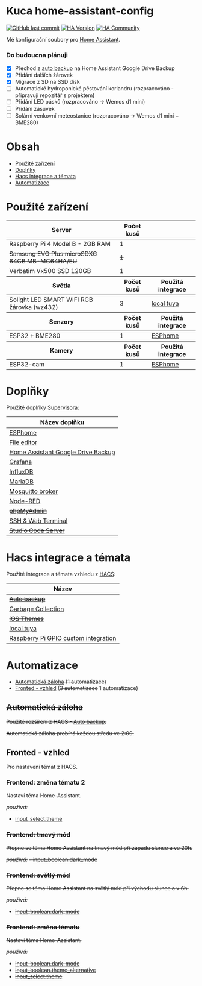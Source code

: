 # Kuca home-assistant-config

[![GitHub last commit](https://img.shields.io/github/last-commit/kuca171/home-assistant-config)](https://github.com/kuca171/home-assistant-config/commits/main)
[![HA Version](https://img.shields.io/badge/Running%20Home%20Asssistant-2022.5.3%20-green)](https://github.com/home-assistant/core/releases/tag/2022.5.3)
[![HA Community](https://img.shields.io/badge/HA%20community-forum-green)](https://community.home-assistant.io/u/kuca171/summary)

Mé konfigurační soubory pro [Home Assistant](https://home-assistant.io/).

### Do budoucna plánuji

- [x] Přechod z [auto backup](https://github.com/jcwillox/hass-auto-backup) na Home Assistant Google Drive Backup
- [x] Přidání dalších žárovek
- [x] Migrace z SD na SSD disk
- [ ] Automatické hydroponické pěstování koriandru (rozpracováno - připravuji repozitář s projektem)  
- [ ] Přidání LED pásků (rozpracováno -> Wemos d1 mini) 
- [ ] Přidání zásuvek
- [ ] Solární venkovní meteostanice (rozpracováno -> Wemos d1 mini + BME280)

# Obsah

- [Použité zařízení](#použité-zařízení)
- [Doplňky](#doplňky)
- [Hacs integrace a témata](#hacs-integrace-a-témata)
- [Automatizace](#automatizace)

# Použité zařízení

<!-- start-table -->

<table>
  <thead>
    <tr>
      <th>Server</th>
      <th>Počet kusů </th>
      <th></th>
    </tr>
  </thead>
  <tbody>
    <tr>
      <td>Raspberry Pi 4 Model B - 2GB RAM</td>
      <td>1</td>
      <td></td>
    </tr>
    <tr>
      <td><s>Samsung EVO Plus microSDXC 64GB MB-MC64HA/EU</s></td>
      <td><s>1</s></td>
      <td></td>
    </tr>
    <tr>
      <td>Verbatim Vx500 SSD 120GB</td>
      <td>1</td>
      <td></td>
    </tr>
  </tbody>
  <thead>
    <tr>
      <th>Světla</th> 
      <th>Počet kusů</th>
      <th>Použitá integrace</th>
    </tr>
  </thead>
  <tbody>
    <tr>
      <td>Solight LED SMART WIFI RGB žárovka (wz432)</td>
      <td>3</td>
      <td><a href="https://github.com/rospogrigio/localtuya/">local tuya</a></td>
    </tr>
  </tbody>
  <thead>
    <tr>
      <th>Senzory</th>
      <th>Počet kusů</th>
      <th>Použitá integrace</th>
    </tr>
  </thead>
  <tbody>
    <tr>
      <td>ESP32 + BME280</td>
      <td>1</td>
      <td><a href="https://github.com/esphome/esphome">ESPhome</a></td>
    </tr>
  </tbody>
  <thead>
    <tr>
      <th>Kamery</th>
      <th>Počet kusů</th>
      <th>Použitá integrace</th>
    </tr>
  </thead>
  <tbody>
    <tr>
      <td>ESP32-cam</td>
      <td>1</td>
      <td><a href="https://github.com/esphome/esphome">ESPhome</a></td>
    </tr>
  </tbody>
</table>

<!-- end-table -->

# Doplňky

Použité doplňky [Supervisora](https://www.home-assistant.io/getting-started/):

<!-- start-table -->

<table>
  <thead>
    <tr>
      <th>Název doplňku</th>
    </tr>
  </thead>
  <tbody>
    <tr>
      <td><a href="https://github.com/esphome/esphome">ESPhome</a></td>
    </tr>
    <tr>
      <td><a href="https://github.com/home-assistant/addons/tree/master/configurator">File editor</a></td>
    </tr>
    <tr>
      <td><a href="https://github.com/sabeechen/hassio-google-drive-backup">Home Assistant Google Drive Backup</a></td>
    </tr>
    <tr>
      <td><a href="https://github.com/hassio-addons/addon-grafana/">Grafana</a></td>
    </tr>
    <tr>
      <td><a href="https://github.com/hassio-addons/addon-influxdb/">InfluxDB</a></td>
    </tr>
    <tr>
      <td><a href="https://github.com/home-assistant/addons/tree/master/mariadb">MariaDB</a></td>
    </tr>
    <tr>
      <td><a href="https://github.com/home-assistant/addons/tree/master/mosquitto">Mosquitto broker</a></td>
    </tr>
    <tr>
      <td><a href="https://github.com/hassio-addons/addon-node-red">Node-RED</a></td>
    </tr>
    <tr>
      <td><s><a href="https://github.com/hassio-addons/addon-phpmyadmin">phpMyAdmin</a></s></td>
    </tr>
    <tr>
      <td><a href="https://github.com/hassio-addons/addon-ssh">SSH & Web Terminal</a></td>
    </tr>
    <tr>
      <td><s><a href="https://github.com/hassio-addons/addon-vscode/">Studio Code Server</a></s></td>
    </tr>
  </tbody>
</table>

<!-- end-table -->

# Hacs integrace a témata

Použité integrace a témata vzhledu z [HACS](https://hacs.xyz/):

<!-- start-table -->

<table>
  <thead>
    <tr>
      <th>Název</th>
    </tr>
  </thead>
  <tbody>
    <tr>
      <td><s><a href="https://github.com/jcwillox/hass-auto-backup">Auto backup</a></s></td>
    </tr>
    <tr>
      <td><a href="https://github.com/bruxy70/Garbage-Collection/">Garbage Collection</a></td>
    </tr>
    <tr>
      <td><s><a href="https://github.com/basnijholt/lovelace-ios-themes">iOS Themes</a></s></td>
    </tr>
    <tr>
      <td><a href="https://github.com/rospogrigio/localtuya/">local tuya</a></td>
    </tr>
    <tr>
      <td><a href="https://github.com/thecode/ha-rpi_gpio">Raspberry Pi GPIO custom integration</a></td>
    </tr>
  </tbody>
</table>

<!-- end-table -->

# Automatizace

- ~~[Automatická záloha](#automatická-záloha) (1 automatizace)~~ 
- [Fronted - vzhled](#fronted---vzhled) (~~3 automatizace~~ 1 automatizace)

## ~~Automatická záloha~~

~~Použité rozšíření z HACS - [Auto backup](https://github.com/jcwillox/hass-auto-backup).~~

~~Automatická záloha probíhá každou středu ve 2:00.~~

## Fronted - vzhled 

Pro nastavení témat z HACS. 

### Frontend: změna tématu 2

Nastaví téma Home-Assistant.

*používá:*
- [input_select.theme](https://github.com/kuca171/home-assistant-config/blob/master/include/inputs/input_selects.yaml)

### ~~Frontend: tmavý mód~~

~~Přepne se téma Home Assistant na tmavý mód při západu slunce a ve 20h.~~

~~*používá:*~~
~~- [input_boolean.dark_mode](https://github.com/kuca171/home-assistant-config/blob/master/include/input_booleans.yaml)~~

   
### ~~Frontend: světlý mód~~

~~Přepne se téma Home Assistant na světlý mód při východu slunce a v 6h.~~

~~*používá:*~~
- ~~[input_boolean.dark_mode](https://github.com/kuca171/home-assistant-config/blob/master/include/input_booleans.yaml)~~

### ~~Frontend: změna tématu~~

~~Nastaví téma Home-Assistant.~~

~~*používá:*~~
- ~~[input_boolean.dark_mode](https://github.com/kuca171/home-assistant-config/blob/master/include/input_booleans.yaml)~~
- ~~[input_boolean.theme_alternative](https://github.com/kuca171/home-assistant-config/blob/master/include/input_booleans.yaml)~~
- ~~[input_select.theme](https://github.com/kuca171/home-assistant-config/blob/master/include/input_selects.yaml)~~

